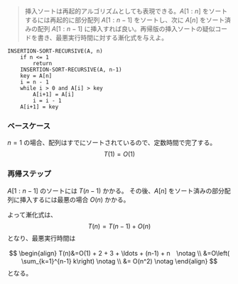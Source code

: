 <!--
<script type="text/javascript" async
  src="https://cdnjs.cloudflare.com/ajax/libs/mathjax/2.7.7/MathJax.js?config=TeX-MML-AM_CHTML">
</script>
-->
>挿入ソートは再起的アルゴリズムとしても表現できる。$A[1:n]$ をソートするには再起的に部分配列 $A[1:n-1]$ をソートし、次に $A[n]$ をソート済みの配列 $A[1:n-1]$ に挿入すれば良い。再帰版の挿入ソートの疑似コードを書き、最悪実行時間に対する漸化式を与えよ。

```
INSERTION-SORT-RECURSIVE(A, n)
    if n <= 1
        return
    INSERTION-SORT-RECURSIVE(A, n-1)
    key = A[n]
    i = n - 1
    while i > 0 and A[i] > key
        A[i+1] = A[i]
        i = i - 1
    A[i+1] = key
```

### ベースケース

$n = 1$ の場合、配列はすでにソートされているので、定数時間で完了する。
$$
T(1) = O(1)
$$

### 再帰ステップ
$A[1:n-1]$ のソートには $T(n-1)$ かかる。
その後、$A[n]$ をソート済みの部分配列に挿入するには最悪の場合 $O(n)$ かかる。

よって漸化式は、
$$
T(n) = T(n-1) + O(n)
$$
となり、最悪実行時間は

$$
\begin{align}
 T(n)&=O(1) + 2 + 3 + \ldots + (n-1) + n　\notag \\
 &=O\left( \sum_{k=1}^{n-1} k\right) \notag \\
 &= O(n^2) \notag 
\end{align}
$$
となる。
